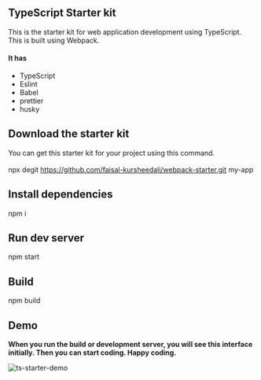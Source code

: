 ## TypeScript Starter kit 
This is the starter kit for web application development using TypeScript. This is built using Webpack.
<h4>It has</h4>
<ul>
    <li>TypeScript</li>
    <li>Eslint</li>
    <li>Babel</li>
    <li>prettier</li>
    <li>husky</li>
</ul>

## Download the starter kit

You can get this starter kit for your project using this command.
<br/><br/>
npx degit https://github.com/faisal-kursheedali/webpack-starter.git my-app

## Install dependencies
  npm i

## Run dev server

npm start

## Build

npm build


<h2>Demo</h2>
<b>When you run the build or development server, you will see this interface initially. Then you can start coding. Happy coding.</b>
<br/>

![ts-starter-demo](https://user-images.githubusercontent.com/85350108/201992018-c4f7cceb-0468-4242-a9e5-c0fdd9d9a09c.png)

